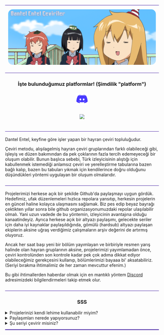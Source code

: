 <img src="img/ayir.png" style="width: auto;">

<p style="text-align: center; margin: 10px;">
    <img src="img/banner.jpg" style="border-radius: 15px" alt="banner"></img>
</p>

<img src="img/ayir.png" style="width: auto;">

<h3 align="center">İşte bulunduğumuz platformlar! (Şimdilik "platform")</h3>
<p align="center">
<a href="https://discord.gg/kPNW9WM8n5" target="_blank"><img style="display: inline-block; width: 40px; height: auto; margin: 3px;" src="img/discord.png" alt="Discord" /></a>
<!-- <a href="lazimolursa" target="_blank"><img style="display: inline-block; width: 40px; height: auto; margin: 3px;" src="img/.png" alt="Lazim Olursa" /></a> -->
</p>

<p align="center">
    <img style="display: inline-block; margin: 10px;" src="https://komarev.com/ghpvc/?username=Dantel-Entel&color=330093&label=Views"><img>
</div>
</p>

<img src="img/ayir.png" style="width: auto;">

Dantel Entel, keyfine göre işler yapan bir hayran çeviri topluluğudur. 

Çeviri metodu, alışılagelmiş hayran çeviri gruplarından farklı olabileceği gibi, işleyiş ve düzen bakımından da 
pek çoklarının fazla tercih edemeyeceği bir oluşum olabilir. Bunun başlıca sebebi, Türk izleyicisinin alıştığı için
kabullenmek istemediği anlamsız çeviri ve yerelleştirme tabularına bazen bağlı kalıp, bazen bu tabuları yıkmak için 
kendilerince doğru olduğunu düşündükleri yöntemi uygulayan bir oluşum olmalarıdır.

<img src="img/ayir.png" style="width: auto;">

Projelerimizi herkese açık bir şekilde Github'da paylaşmayı uygun gördük. Hedefimiz, ufak düzenlemeleri hızlıca
repolara yansıtıp, herkesin projelerin en güncel haline kolayca ulaşmasını sağlamak. Biz pes edip beyaz bayrağı
çektikten yıllar sonra bile github organizasyonumuzdaki repolar ulaşılabilir olmalı. Yani uzun vadede de 
bu yöntemin, izleyicinin avantajına olduğu kanaatindeyiz. Ayrıca herkese açık bir altyazı paylaşımı, gelecekte
seriler için daha iyi kaynaklar paylaşıldığında, gömülü (hardsub) altyazı paylaşan ekiplerin aksine uğraş verdiğimiz
çalışmaların arşiv değerini de artırmış oluyoruz.

Ancak her saat başı yeni bir bölüm yayımlayan ve birbiriyle resmen yarış halinde olan hayran gruplarının aksine, 
projelerimizi yayımlamadan önce, çeviri kontrolünden son kontrole kadar pek çok adıma dikkat ediyor olabileceğimiz
gerekçesini kullanıp, bölümlerimizi bayaaa bi' aksatabiliriz. (Seriyi bırakma ihtimalimiz de her zaman mevcuttur efenim.)

Bu gibi ihtimallerden haberdar olmak için en mantıklı yöntem
<a href=https://discord.gg/kPNW9WM8n5 target="_blank">Discord</a> adresimizdeki bilgilendirmeleri takip etmek olur.


<img src="img/ayir.png" style="width: auto;">

<h3 align="center"> SSS</h3>

<details><summary>Projelerinizi kendi lehime kullanabilir miyim?</summary>
<ul>
    <li>
    İstediğiniz gibi kullanın da bari bir referans vermeyi çok görmeyin.
    </li>
</ul>
</details>

<details><summary>Paylaşımları nerede yapıyorsunuz?</summary>
<ul>
    <li>
    Github kullanmayı bilmeniz bu noktada önemli. Çünkü altyazılarımızın en güncel sürümlerine buradan,
    projeler için açılmış repolardan ulaşabilirsiniz. Onun dışında bazı altyazı paylaşım platformlarında 
    (planetdp, turkcealtyazi) ve muhtemelen discord sunucumuzda paylaşımlarımızı yapıyoruz.
    </li>
</ul>
</details>

<details><summary>Şu seriyi çevirir misiniz?</summary>
<ul>
    <li>
    Çok beğenirsek evet, muhtemelen hayır. "Fan" ve "Subtitle" kelimelerinin birleşimiyle oluşan "Fansub" kavramına
    aykırı olur eğlenmediğimiz bir işe vakit harcamak. Dolayısıyla iş yükümüzü artırırken seçici davranmak durumundayız.
    Çevirdiğimiz her şeyin gerçekten "fan"ı mıyız peki? Hayır, ama olsundu.
    </li>
</ul>
</details>

<img src="img/ayir.png" style="width: auto;">